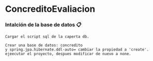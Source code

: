 # ConcreditoEvaliacion

### Intalción de la base de datos 📋

```
Cargar el script sql de la caperta db.
```

```
Crear una base de datos: concredito
y spring.jpa.hibernate.ddl-auto= cambiar la propiedad a 'create'.
ejeecutar el proyecto, despues modificar de nuevo a none.
```
